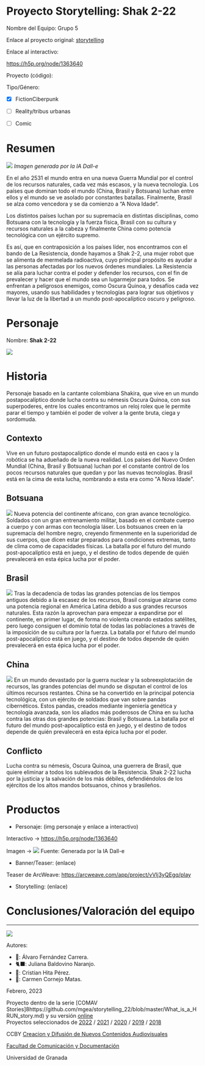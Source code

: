 

# Proyecto Storytelling: Shak 2-22

Nombre del Equipo: Grupo 5

Enlace al proyecto original: [storytelling](https://github.com/julsbana/storytelling) 
 
Enlace al interactivo: 

https://h5p.org/node/1363640
 
 
Proyecto (código): 

Tipo/Género:  
- [x] FictionCiberpunk  
- [ ] Reality/tribus urbanas  
- [ ] Comic


# Resumen

![](https://github.com/julsbana/storytelling/blob/master/cyberpunk.jpg)
_Imagen generada por la IA Dall-e_

En el año 2531 el mundo entra en una nueva Guerra Mundial por el control de los recursos naturales, cada vez más escasos, y la nueva tecnología. Los países que dominan todo el mundo (China, Brasil y Botsuana) luchan entre ellos y el mundo se ve asolado por constantes batallas. Finalmente, Brasil se alza como vencedora y se da comienzo a “A Nova Idade”. 

Los distintos países luchan por su supremacía en distintas disciplinas, como Botsuana con la tecnología y la fuerza física, Brasil con su cultura y recursos naturales a la cabeza y finalmente China como potencia tecnológica con un ejército supremo. 

Es así, que en contraposición a los países líder, nos encontramos con el bando de La Resistencia, donde hayamos a Shak 2-2, una mujer robot que se alimenta de mermelada radioactiva, cuyo principal propósito es ayudar a las personas afectadas por los nuevos órdenes mundiales. La Resistencia se alía para luchar contra el poder y defender los recursos, con el fin de prevalecer y hacer que el mundo sea un lugarmejor para todos. Se enfrentan a peligrosos enemigos, como Oscura Quinoa, y desafíos cada vez mayores, usando sus habilidades y tecnologías para lograr sus objetivos y llevar la luz de la libertad a un mundo post-apocalíptico oscuro y peligroso.


# Personaje

Nombre: **Shak 2-22**

![](https://github.com/julsbana/storytelling/blob/master/shak222.jpg)

# Historia

Personaje basado en la cantante colombiana Shakira, que vive en un mundo postapocalíptico donde lucha contra su némesis Oscura Quinoa, con sus superpoderes, entre los cuales encontramos un reloj rolex que le permite parar el tiempo y también el poder de volver a la gente bruta, ciega y sordomuda. 

## Contexto

Vive en un futuro postapocalíptico donde el mundo está en caos y la robótica se ha adueñado de la nueva realidad. Los países del Nuevo Orden Mundial (China, Brasil y Botsuana) luchan por el constante control de los pocos recursos naturales que quedan y por las nuevas tecnologías. Brasil está en la cima de esta lucha, nombrando a esta era como "A Nova Idade".

## **Botsuana**


![](https://github.com/julsbana/storytelling/blob/master/botsuanab.jpg)
Nueva potencia del continente africano, con gran avance tecnológico. Soldados con un gran entrenamiento militar, basado en el combate cuerpo a cuerpo y con armas con tecnología láser. 
Los botsuanos creen en la supremacía del hombre negro, creyendo firmenmente en la superioridad de sus cuerpos, que dicen estar preparados para condiciones extremas, tanto de clima como de capacidades físicas.  La batalla por el futuro del mundo post-apocalíptico está en juego, y el destino de todos depende de quién prevalecerá en esta épica lucha por el poder.

## **Brasil**


![](https://github.com/julsbana/storytelling/blob/master/brasil1.jpg)
Tras la decadencia de todas las grandes potencias de los tiempos antiguos debido a la escasez de los recursos, Brasil consigue alzarse  como una potencia regional en América Latina debido a sus grandes recursos naturales. Esta razón la aprovechan para empezar a expandirse por el continente, en primer lugar, de forma no violenta creando estados satélites, pero luego consiguen el dominio total de todas las poblaciones a través de la imposición de su cultura por la fuerza.  La batalla por el futuro del mundo post-apocalíptico está en juego, y el destino de todos depende de quién prevalecerá en esta épica lucha por el poder.


## **China**


![](https://github.com/julsbana/storytelling/blob/master/china1.jpg)
En un mundo devastado por la guerra nuclear y la sobreexplotación de recursos, las grandes potencias del mundo se disputan el control de los últimos recursos restantes. China se ha convertido en la principal potencia tecnológica, con un ejército de soldados que van sobre pandas cibernéticos. Estos pandas, creados mediante ingeniería genética y tecnología avanzada, son los aliados más poderosos de China en su lucha contra las otras dos grandes potencias: Brasil y Botsuana.  La batalla por el futuro del mundo post-apocalíptico está en juego, y el destino de todos depende de quién prevalecerá en esta épica lucha por el poder.

## Conflicto 

Lucha contra su némesis, Oscura Quinoa, una guerrera de Brasil, que quiere eliminar a todos los sublevados de la Resistencia. 
Shak 2-22 lucha por la justicia y la salvación de los más débiles, defendiéndolos de los ejércitos de los altos mandos botsuanos, chinos y brasileños. 

# Productos

- Personaje: (img personaje y enlace a interactivo) 

Interactivo → https://h5p.org/node/1363640

Imagen → 
![](https://github.com/julsbana/storytelling/blob/master/shak2-22.jpg)
Fuente: Generada por la IA Dall-e

- Banner/Teaser:  (enlace) 
 
 Teaser de ArcWeave:
 https://arcweave.com/app/project/vVlj3yQEgq/play 

- Storytelling: (enlace) 




# Conclusiones/Valoración del equipo

------
![](https://upload.wikimedia.org/wikipedia/commons/thumb/6/62/CC-BY-SA-Andere_Wikis_%28v%29.svg/200px-CC-BY-SA-Andere_Wikis_%28v%29.svg.png)


Autores:  
<!---
Incluir lista de personas del grupo 
Se puede añadir enlace a página personal de github o lo que se quiera...(optativo)
-->

- 🕺: Álvaro Fernández Carrera.
- 🐈‍⬛: Juliana Baldovino Naranjo.
- 🍞: Cristian Hita Pérez.
- 🥘: Carmen Cornejo Matas.

<!---
Lista completa de emojis de markDown - https://gist.github.com/rxaviers/7360908) 
-->



Febrero, 2023

Proyecto dentro de la serie [COMAV Stories]8https://github.com/mgea/storytelling_22/blob/master/What_is_a_HRUN_story.md) y su versión [online](https://utopolis.ugr.es/media/HRUN/)  
Proyectos seleccionados de [2022](https://github.com/mgea/storytelling/blob/master/2022/readme.md) / [2021](https://github.com/mgea/storytelling/blob/master/2021/readme.md) / [2020](https://github.com/mgea/storytelling/blob/master/2020/readme.md)  / 
[2019](https://github.com/mgea/storytelling/blob/master/2019/readme.md) / [2018](https://github.com/mgea/storytelling/blob/master/2018/readme.md) 

CCBY [Creacion y Difusión de Nuevos Contenidos Audiovisuales](http://utopolis.ugr.es/medialab)

[Facultad de Comunicación y Documentación](http://fcd.ugr.es)

Universidad de Granada

